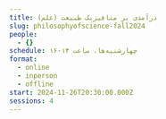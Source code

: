 ```yaml
---
title: درآمدی بر متافیزیک طبیعت (علم)
slug: philosophyofscience-fall2024
people:
  - {}
schedule: چهارشنبه‌ها، ساعت ۱۴-۱۶
format:
  - online
  - inperson
  - offline
start: 2024-11-26T20:30:00.000Z
sessions: 4
---
```


